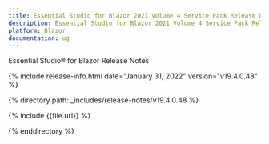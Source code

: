 ```yaml
---
title: Essential Studio for Blazor 2021 Volume 4 Service Pack Release Notes  
description: Essential Studio for Blazor 2021 Volume 4 Service Pack Release Notes   
platform: Blazor
documentation: ug
---
```


Essential Studio&reg; for Blazor Release Notes  

{% include release-info.html date="January 31, 2022"  version="v19.4.0.48" %} 

{% directory path: _includes/release-notes/v19.4.0.48 %}

{% include {{file.url}} %}

{% enddirectory %}